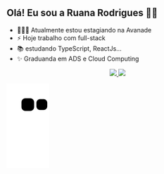## Olá! Eu sou a Ruana Rodrigues 👋😀

- 👩🏻‍💻 Atualmente estou estagiando na Avanade
- ⚡ Hoje trabalho com full-stack
- 📚 estudando TypeScript, ReactJs...
- ✨ Graduanda em ADS e Cloud Computing
<div align="center">
  <a href="https://github.com/RuanaRodriguez">
  <img height="165em" src="https://github-readme-stats.vercel.app/api?username=ruanarodriguez&show_icons=true&theme=cobalt&include_all_commits=true&count_private=true"/>
  <img height="165em" src="https://github-readme-stats.vercel.app/api/top-langs/?username=ruanarodriguez&layout=compact&langs_count=7&theme=cobalt"/>
</div>

![Snake animation](https://github.com/RuanaRodriguez/ruanarodriguez/blob/output/github-contribution-grid-snake.svg)
